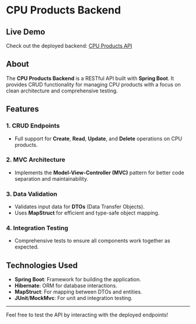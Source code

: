 # CPU Products Backend

## Live Demo
Check out the deployed backend: [CPU Products API](https://backend-technical-test-p9on.onrender.com/api/v1/products)

## About
The **CPU Products Backend** is a RESTful API built with **Spring Boot**. It provides CRUD functionality for managing CPU products with a focus on clean architecture and comprehensive testing.

## Features
### 1. CRUD Endpoints
- Full support for **Create**, **Read**, **Update**, and **Delete** operations on CPU products.

### 2. MVC Architecture
- Implements the **Model-View-Controller (MVC)** pattern for better code separation and maintainability.

### 3. Data Validation
- Validates input data for **DTOs** (Data Transfer Objects).
- Uses **MapStruct** for efficient and type-safe object mapping.

### 4. Integration Testing
- Comprehensive tests to ensure all components work together as expected.

## Technologies Used
- **Spring Boot**: Framework for building the application.
- **Hibernate**: ORM for database interactions.
- **MapStruct**: For mapping between DTOs and entities.
- **JUnit**/**MockMvc**: For unit and integration testing.

---

Feel free to test the API by interacting with the deployed endpoints!
